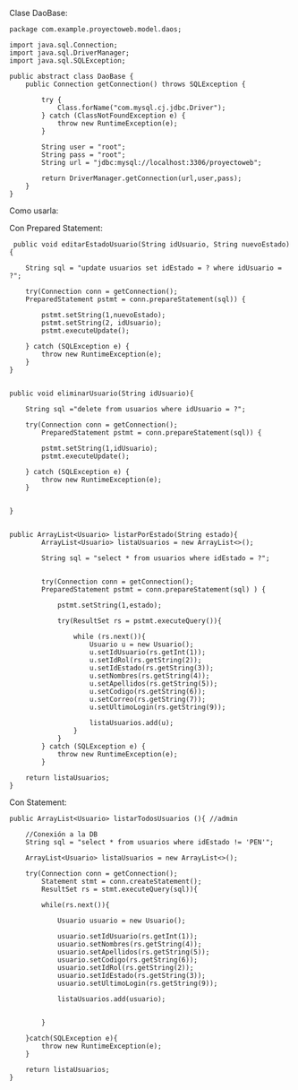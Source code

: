 Clase DaoBase:

    package com.example.proyectoweb.model.daos;
    
    import java.sql.Connection;
    import java.sql.DriverManager;
    import java.sql.SQLException;
    
    public abstract class DaoBase {
        public Connection getConnection() throws SQLException {
    
            try {
                Class.forName("com.mysql.cj.jdbc.Driver");
            } catch (ClassNotFoundException e) {
                throw new RuntimeException(e);
            }
    
            String user = "root";
            String pass = "root";
            String url = "jdbc:mysql://localhost:3306/proyectoweb";
    
            return DriverManager.getConnection(url,user,pass);
        }
    }


Como usarla:

Con Prepared Statement:

     public void editarEstadoUsuario(String idUsuario, String nuevoEstado){

        String sql = "update usuarios set idEstado = ? where idUsuario = ?";

        try(Connection conn = getConnection();
        PreparedStatement pstmt = conn.prepareStatement(sql)) {

            pstmt.setString(1,nuevoEstado);
            pstmt.setString(2, idUsuario);
            pstmt.executeUpdate();

        } catch (SQLException e) {
            throw new RuntimeException(e);
        }
    }


    public void eliminarUsuario(String idUsuario){

        String sql ="delete from usuarios where idUsuario = ?";

        try(Connection conn = getConnection();
            PreparedStatement pstmt = conn.prepareStatement(sql)) {
            
            pstmt.setString(1,idUsuario);
            pstmt.executeUpdate();

        } catch (SQLException e) {
            throw new RuntimeException(e);
        }


    }


    public ArrayList<Usuario> listarPorEstado(String estado){
            ArrayList<Usuario> listaUsuarios = new ArrayList<>();

            String sql = "select * from usuarios where idEstado = ?";


            try(Connection conn = getConnection();
            PreparedStatement pstmt = conn.prepareStatement(sql) ) {

                pstmt.setString(1,estado);

                try(ResultSet rs = pstmt.executeQuery()){

                    while (rs.next()){
                        Usuario u = new Usuario();
                        u.setIdUsuario(rs.getInt(1));
                        u.setIdRol(rs.getString(2));
                        u.setIdEstado(rs.getString(3));
                        u.setNombres(rs.getString(4));
                        u.setApellidos(rs.getString(5));
                        u.setCodigo(rs.getString(6));
                        u.setCorreo(rs.getString(7));
                        u.setUltimoLogin(rs.getString(9));

                        listaUsuarios.add(u);
                    }
                }
            } catch (SQLException e) {
                throw new RuntimeException(e);
            }

        return listaUsuarios;
    }


Con Statement:


    public ArrayList<Usuario> listarTodosUsuarios (){ //admin

        //Conexión a la DB
        String sql = "select * from usuarios where idEstado != 'PEN'";

        ArrayList<Usuario> listaUsuarios = new ArrayList<>();

        try(Connection conn = getConnection();
            Statement stmt = conn.createStatement();
            ResultSet rs = stmt.executeQuery(sql)){

            while(rs.next()){

                Usuario usuario = new Usuario();

                usuario.setIdUsuario(rs.getInt(1));
                usuario.setNombres(rs.getString(4));
                usuario.setApellidos(rs.getString(5));
                usuario.setCodigo(rs.getString(6));
                usuario.setIdRol(rs.getString(2));
                usuario.setIdEstado(rs.getString(3));
                usuario.setUltimoLogin(rs.getString(9));

                listaUsuarios.add(usuario);


            }

        }catch(SQLException e){
            throw new RuntimeException(e);
        }

        return listaUsuarios;
    }
